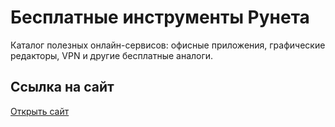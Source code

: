 # Бесплатные инструменты Рунета

Каталог полезных онлайн-сервисов: офисные приложения, графические редакторы, VPN и другие бесплатные аналоги.

## Ссылка на сайт
[Открыть сайт](https://free-tools/)
